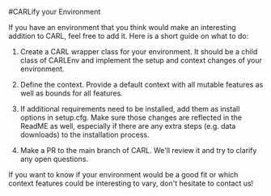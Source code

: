 #CARLify your Environment

If you have an environment that you think would make an interesting addition
to CARL, feel free to add it. Here is a short guide on what to do:

1. Create a CARL wrapper class for your environment. It should be a child
class of CARLEnv and implement the setup and context changes of your environment.
   
2. Define the context. Provide a default context with all mutable features
as well as bounds for all features.
   
3. If additional requirements need to be installed, add them as install
options in setup.cfg. Make sure those changes are reflected in the ReadME
   as well, especially if there are any extra steps (e.g. data downloads)
   to the installation process.
   
4. Make a PR to the main branch of CARL. We'll review it and try to clarify
any open questions.
   
If you want to know if your environment would be a good fit or which context
features could be interesting to vary, don't hesitate to contact us!